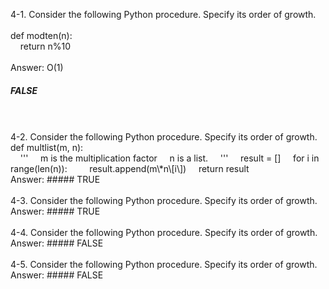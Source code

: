 4-1. Consider the following Python procedure. Specify its order of growth.  
<br />
def modten(n):    
&nbsp;&nbsp;&nbsp;&nbsp;return n%10  
<br />
Answer: O(1)     
##### FALSE    
<br />
<br />
4-2. Consider the following Python procedure. Specify its order of growth.     
def multlist(m, n):  
<br />  
&nbsp;&nbsp;&nbsp;&nbsp;'''
&nbsp;&nbsp;&nbsp;&nbsp;m is the multiplication factor  
&nbsp;&nbsp;&nbsp;&nbsp;n is a list.  
&nbsp;&nbsp;&nbsp;&nbsp;'''    
&nbsp;&nbsp;&nbsp;&nbsp;result = []   
&nbsp;&nbsp;&nbsp;&nbsp;for i in range(len(n)):  
&nbsp;&nbsp;&nbsp;&nbsp;&nbsp;&nbsp;&nbsp;&nbsp;result.append(m\*n\[i\])    
&nbsp;&nbsp;&nbsp;&nbsp;return result       

<br />
Answer:       
##### TRUE   
<br />
<br />
4-3. Consider the following Python procedure. Specify its order of growth.        
Answer:   
##### TRUE     
<br />
<br />
4-4. Consider the following Python procedure. Specify its order of growth.    
Answer:    
##### FALSE     
<br />
<br />
4-5. Consider the following Python procedure. Specify its order of growth.    
Answer:    
##### FALSE   
